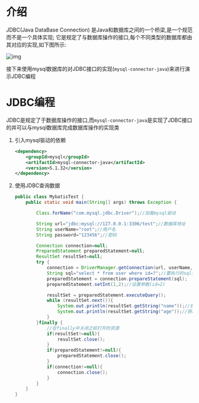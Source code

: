 # 介绍

JDBC(Java DataBase Connection) 是Java和数据库之间的一个桥梁,是一个规范而不是一个具体实现; 它是规定了与数据库操作的接口,每个不同类型的数据库都由其对应的实现,如下图所示:

![img](/Users/yingjie.lu/Documents/note/.img/20180729201036257-1571496804890.png)

接下来使用mysql数据库的对JDBC接口的实现(`mysql-connector-java`)来进行演示JDBC编程

# JDBC编程

JDBC是规定了于数据库操作的接口,而`mysql-connector-java`是实现了JDBC接口的并可以与mysql数据库完成数据库操作的实现类

1. 引入mysql驱动的依赖

   ```xml
   <dependency>
       <groupId>mysql</groupId>
       <artifactId>mysql-connector-java</artifactId>
       <version>5.1.32</version>
   </dependency>
   ```

2. 使用JDBC查询数据

   ```java
   public class MybatisTest {
       public static void main(String[] args) throws Exception {
   
           Class.forName("com.mysql.jdbc.Driver");//加载mysql驱动
   
           String url="jdbc:mysql://127.0.0.1:3306/test";//数据库地址
           String userName="root";//用户名
           String password="123456";//密码
   
           Connection connection=null;
           PreparedStatement preparedStatement=null;
           ResultSet resultSet=null;
           try {
               connection = DriverManager.getConnection(url, userName, password);
               String sql="select * from user where id=?";//要执行的sql语句
               preparedStatement = connection.prepareStatement(sql);
               preparedStatement.setInt(1,2);//设置参数(id=2)
   
               resultSet = preparedStatement.executeQuery();
               while (resultSet.next()){
                   System.out.println(resultSet.getString("name"));//获取字段名name的值
                   System.out.println(resultSet.getString("age"));//获取字段名age的值
               }
           }finally {
               //在finally中关闭之前打开的资源
               if(resultSet!=null){
                   resultSet.close();
               }
               if(preparedStatement!=null){
                   preparedStatement.close();
               }
               if(connection!=null){
                   connection.close();
               }
           }
       }
   }
   ```

   





























